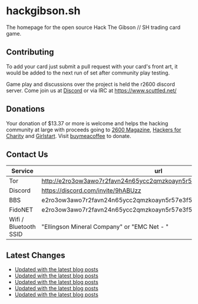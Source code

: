 # hackgibson.sh
The homepage for the open source Hack The Gibson // SH trading card game.


## Contributing

To add your card just submit a pull request with your card's front art, it would be added to the next run of set after community play testing.

Game play and discussions over the project is held the r2600 discord server. Come join us at [Discord](https://discord.com/invite/9hABUzz) or via IRC at https://www.scuttled.net/


## Donations

Your donation of $13.37 or more is welcome and helps the hacking community at large with proceeds going to [2600 Magazine](https://2600.com/), [Hackers for Charity](https://hackersforcharity.org) and [Girlstart](https://girlstart.org).  Visit [buymeacoffee](https://www.buymeacoffee.com/hackgibson.sh) to donate.


## Contact Us

Service | url
-|-
Tor | http://e2ro3ow3awo7r2favn24n65ycc2qmzkoayn5r57e3f56nvjwdcgg32ad.onion
Discord | https://discord.com/invite/9hABUzz
BBS | e2ro3ow3awo7r2favn24n65ycc2qmzkoayn5r57e3f56nvjwdcgg32ad.onion:23
FidoNET | e2ro3ow3awo7r2favn24n65ycc2qmzkoayn5r57e3f56nvjwdcgg32ad.onion:24554
Wifi / Bluetooth SSID | "Ellingson Mineral Company" or "EMC Net - <fidonet address>"

## Latest Changes
<!-- BLOG-POST-LIST:START -->
- [Updated with the latest blog posts](https://github.com/DFW2600/hackgibson.sh/commit/9e5da29c3daeb8f72ca62a69a563a4a6136d6805)
- [Updated with the latest blog posts](https://github.com/DFW2600/hackgibson.sh/commit/91774eb47ca85c395156e33e832d27d197dadb33)
- [Updated with the latest blog posts](https://github.com/DFW2600/hackgibson.sh/commit/f2ce7d259b35c07192011f20fe71262c6f10c3e5)
- [Updated with the latest blog posts](https://github.com/DFW2600/hackgibson.sh/commit/4104748899e4a58405e5fd1b348916a4105c5b30)
- [Updated with the latest blog posts](https://github.com/DFW2600/hackgibson.sh/commit/6df1ed8c7cbccbba12cff1c03dd83802b3a8bf3b)
<!-- BLOG-POST-LIST:END -->
